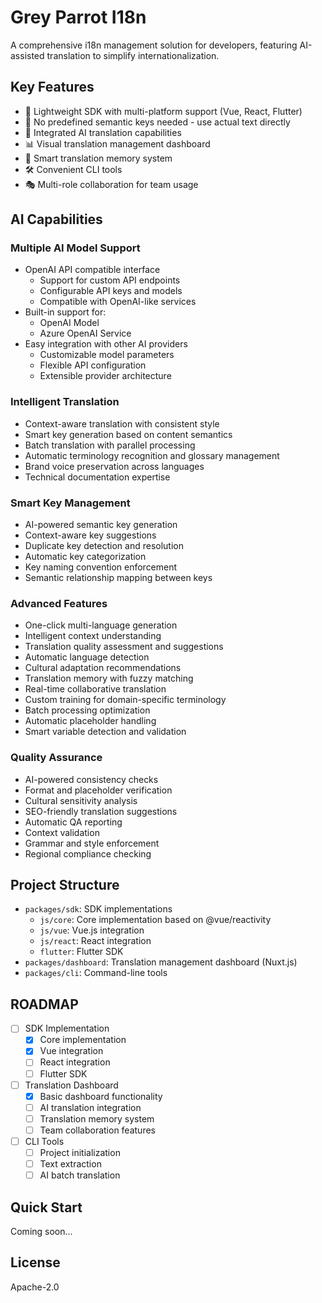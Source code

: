 # Grey Parrot I18n

A comprehensive i18n management solution for developers, featuring AI-assisted translation to simplify internationalization.

## Key Features

- 🚀 Lightweight SDK with multi-platform support (Vue, React, Flutter)
- 🎯 No predefined semantic keys needed - use actual text directly
- 🤖 Integrated AI translation capabilities
- 📊 Visual translation management dashboard
- 🔄 Smart translation memory system
- 🛠 Convenient CLI tools
- 🎭 Multi-role collaboration for team usage

## AI Capabilities

### Multiple AI Model Support
- OpenAI API compatible interface
  - Support for custom API endpoints
  - Configurable API keys and models
  - Compatible with OpenAI-like services
- Built-in support for:
  - OpenAI Model
  - Azure OpenAI Service
- Easy integration with other AI providers
  - Customizable model parameters
  - Flexible API configuration
  - Extensible provider architecture

### Intelligent Translation
- Context-aware translation with consistent style
- Smart key generation based on content semantics
- Batch translation with parallel processing
- Automatic terminology recognition and glossary management
- Brand voice preservation across languages
- Technical documentation expertise

### Smart Key Management
- AI-powered semantic key generation
- Context-aware key suggestions
- Duplicate key detection and resolution
- Automatic key categorization
- Key naming convention enforcement
- Semantic relationship mapping between keys

### Advanced Features
- One-click multi-language generation
- Intelligent context understanding
- Translation quality assessment and suggestions
- Automatic language detection
- Cultural adaptation recommendations
- Translation memory with fuzzy matching
- Real-time collaborative translation
- Custom training for domain-specific terminology
- Batch processing optimization
- Automatic placeholder handling
- Smart variable detection and validation

### Quality Assurance
- AI-powered consistency checks
- Format and placeholder verification
- Cultural sensitivity analysis
- SEO-friendly translation suggestions
- Automatic QA reporting
- Context validation
- Grammar and style enforcement
- Regional compliance checking

## Project Structure

- `packages/sdk`: SDK implementations
  - `js/core`: Core implementation based on @vue/reactivity
  - `js/vue`: Vue.js integration
  - `js/react`: React integration
  - `flutter`: Flutter SDK
- `packages/dashboard`: Translation management dashboard (Nuxt.js)
- `packages/cli`: Command-line tools

## ROADMAP

- [ ] SDK Implementation
  - [x] Core implementation
  - [x] Vue integration
  - [ ] React integration
  - [ ] Flutter SDK
- [ ] Translation Dashboard
  - [x] Basic dashboard functionality
  - [ ] AI translation integration
  - [ ] Translation memory system
  - [ ] Team collaboration features
- [ ] CLI Tools
  - [ ] Project initialization
  - [ ] Text extraction
  - [ ] AI batch translation

## Quick Start

Coming soon...

## License

Apache-2.0
